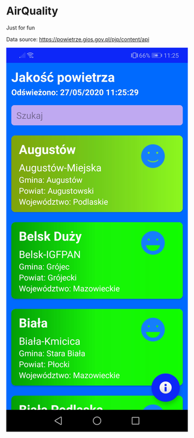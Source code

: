 # AirQuality
Just for fun

Data source: https://powietrze.gios.gov.pl/pjp/content/api

![screenshot](https://github.com/sebastiansiedlarz409/AirQuality/blob/master/ScreenShots/screenshot1.jpg?raw=true)
